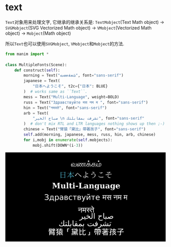 # text

`Text`对象用来处理文字, 它继承的继承关系是:
`TextMobject`(Text Math object) -> `SVGMobject`(SVG Vectorized Math object) -> `VMobject`(Vectorized Math object) -> `Mobject`(Math object)

所以`Text`也可以使用`SVGMobject`, `VMobject`和`Mobject`的方法.




```python
from manim import *

class MultipleFonts(Scene):
    def construct(self):
        morning = Text("வணக்கம்", font="sans-serif")
        japanese = Text(
            "日本へようこそ", t2c={"日本": BLUE}
        )  # works same as ``Text``.
        mess = Text("Multi-Language", weight=BOLD)
        russ = Text("Здравствуйте मस नम म ", font="sans-serif")
        hin = Text("नमस्ते", font="sans-serif")
        arb = Text(
            "صباح الخير \n تشرفت بمقابلتك", font="sans-serif"
        )  # don't mix RTL and LTR languages nothing shows up then ;-)
        chinese = Text("臂猿「黛比」帶著孩子", font="sans-serif")
        self.add(morning, japanese, mess, russ, hin, arb, chinese)
        for i,mobj in enumerate(self.mobjects):
            mobj.shift(DOWN*(i-3))
```
![](./manim_text/1.png)
